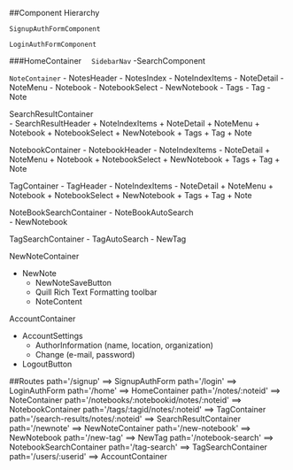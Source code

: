 ##Component Hierarchy

`SignupAuthFormComponent`

`LoginAuthFormComponent`

###HomeContainer
  `  SidebarNav`
  -SearchComponent

  `NoteContainer`
    - NotesHeader
    - NotesIndex
      - NoteIndexItems
      - NoteDetail
        - NoteMenu
          - Notebook
            - NotebookSelect
            - NewNotebook
          - Tags
            - Tag
        - Note

  SearchResultContainer    
    - SearchResultHeader
    + NoteIndexItems
    + NoteDetail
      + NoteMenu
        + Notebook
          + NotebookSelect
          + NewNotebook
        + Tags
          + Tag
      + Note

  NotebookContainer
    - NotebookHeader
    - NoteIndexItems
    - NoteDetail
      + NoteMenu
        + Notebook
          + NotebookSelect
          + NewNotebook
        + Tags
          + Tag
      + Note

  TagContainer
    - TagHeader
    - NoteIndexItems
    - NoteDetail
      + NoteMenu
        + Notebook
          + NotebookSelect
          + NewNotebook
        + Tags
          + Tag
      + Note


  NoteBookSearchContainer
    - NoteBookAutoSearch        
    - NewNotebook

  TagSearchContainer
    - TagAutoSearch
    - NewTag

NewNoteContainer  
  - NewNote
    + NewNoteSaveButton
    + Quill Rich Text Formatting toolbar
    + NoteContent

AccountContainer
  - AccountSettings
    + AuthorInformation (name, location, organization)
    + Change (e-mail, password)
  - LogoutButton

##Routes
path='/signup'  ==> SignupAuthForm
path='/login'  ==> LoginAuthForm
path='/home'  ==> HomeContainer
  path='/notes/:noteid' ==> NoteContainer
  path='/notebooks/:notebookid/notes/:noteid' ==> NotebookContainer
  path='/tags/:tagid/notes/:noteid' ==> TagContainer
  path='/search-results/notes/:noteid' ==> SearchResultContainer
path='/newnote' ==> NewNoteContainer
path='/new-notebook' ==> NewNotebook
path='/new-tag' ==> NewTag
path='/notebook-search' ==> NotebookSearchContainer
path='/tag-search' ==> TagSearchContainer
path='/users/:userid' ==> AccountContainer
